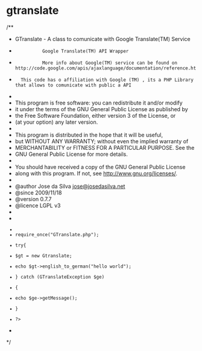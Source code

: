 gtranslate
==========

/**
* GTranslate - A class to comunicate with Google Translate(TM) Service
*               Google Translate(TM) API Wrapper
*               More info about Google(TM) service can be found on http://code.google.com/apis/ajaxlanguage/documentation/reference.html
* 		This code has o affiliation with Google (TM) , its a PHP Library that allows to comunicate with public a API
*
* This program is free software: you can redistribute it and/or modify
* it under the terms of the GNU General Public License as published by
* the Free Software Foundation, either version 3 of the License, or
* (at your option) any later version.
*
* This program is distributed in the hope that it will be useful,
* but WITHOUT ANY WARRANTY; without even the implied warranty of
* MERCHANTABILITY or FITNESS FOR A PARTICULAR PURPOSE.  See the
* GNU General Public License for more details.
*
* You should have received a copy of the GNU General Public License
* along with this program.  If not, see <http://www.gnu.org/licenses/>.
*
* @author Jose da Silva <jose@josedasilva.net>
* @since 2009/11/18
* @version 0.7.7
* @licence LGPL v3
*
* <code>
* <?
* require_once("GTranslate.php");
* try{
*	$gt = new Gtranslate;
*	echo $gt->english_to_german("hello world");
* } catch (GTranslateException $ge)
* {
*	echo $ge->getMessage();
* }
* ?>
* </code>
*/
